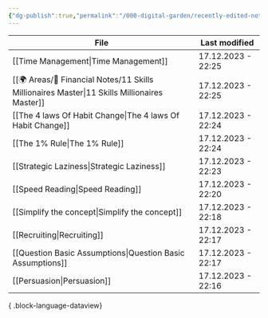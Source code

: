 ```yaml
---
{"dg-publish":true,"permalink":"/000-digital-garden/recently-edited-notes/","dgPassFrontmatter":true,"noteIcon":"1","created":"2023-12-14T09:05:52.599+05:30","updated":"2023-12-14T09:12:44.868+05:30"}
---
```


| File                                                                                            | Last modified      |
| ----------------------------------------------------------------------------------------------- | ------------------ |
| [[Time Management\|Time Management]]                                                         | 17.12.2023 - 22:25 |
| [[🌍 Areas/💸 Financial Notes/11 Skills Millionaires Master\|11 Skills Millionaires Master]] | 17.12.2023 - 22:25 |
| [[The 4 laws Of Habit Change\|The 4 laws Of Habit Change]]                                   | 17.12.2023 - 22:24 |
| [[The 1% Rule\|The 1% Rule]]                                                                 | 17.12.2023 - 22:24 |
| [[Strategic Laziness\|Strategic Laziness]]                                                   | 17.12.2023 - 22:23 |
| [[Speed Reading\|Speed Reading]]                                                             | 17.12.2023 - 22:20 |
| [[Simplify the concept\|Simplify the concept]]                                               | 17.12.2023 - 22:18 |
| [[Recruiting\|Recruiting]]                                                                   | 17.12.2023 - 22:17 |
| [[Question Basic Assumptions\|Question Basic Assumptions]]                                   | 17.12.2023 - 22:17 |
| [[Persuasion\|Persuasion]]                                                                   | 17.12.2023 - 22:16 |

{ .block-language-dataview}